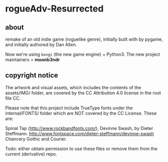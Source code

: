 # rogueAdv-Resurrected

## about

remake of an old indie game (roguelike genre),
initially built with by pygame,
and initially authored by Dan Allen.

Now we're using `kengi` (the new game engine) + Python3.
The new project maintainers = **moonb3ndr**

## copyright notice

The artwork and visual assets, which includes the contents of the assets/IMG/ folder, are covered by the CC Attribution 4.0 license in the root file CC.

Please note that this project include TrueType fonts under the internal/FONTS/ folder which are NOT covered by the CC License. These are:

Spinal Tap (http://www.rockbandfonts.com/), 
Devinne Swash, by Dieter Steffmann.
http://www.fontspace.com/dieter-steffmann/devinne-swash
Chancery Gothic and Courier.

Todo: either obtain permission to use these files or remove them from the current (derivative) repo.
